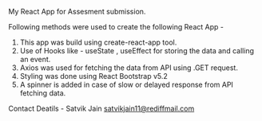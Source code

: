 My React App for Assesment submission.

Following methods were used to create the following React App - 
1. This app was build using create-react-app tool.
2. Use of Hooks like - useState , useEffect for storing the data and calling an event.
3. Axios was used for fetching the data from API using .GET request.
4. Styling was done using React Bootstrap v5.2
5. A spinner is added in case of slow or delayed response from API fetching data.

Contact Deatils - 
Satvik Jain
satvikjain11@rediffmail.com
